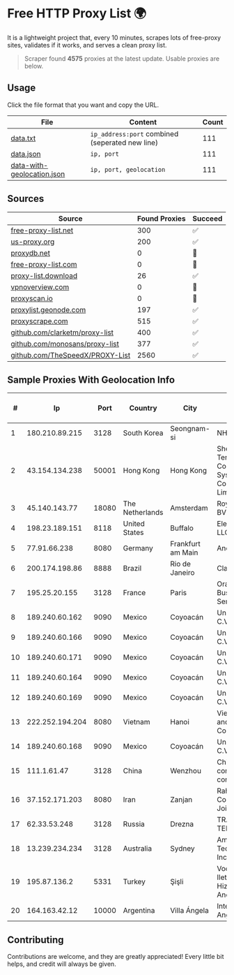 
# Free HTTP Proxy List 🌍

It is a lightweight project that, every 10 minutes, scrapes lots of free-proxy sites, validates if it works, and serves a clean proxy list.


> Scraper found **4575** proxies at the latest update. Usable proxies are below.

## Usage

Click the file format that you want and copy the URL.


|File|Content|Count|
|----|-------|-----|
|[data.txt](https://raw.githubusercontent.com/themiralay/Proxy-List-World/master/data.txt)|`ip_address:port` combined (seperated new line)|111|
|[data.json](https://raw.githubusercontent.com/themiralay/Proxy-List-World/master/data.json)|`ip, port`|111|
|[data-with-geolocation.json](https://raw.githubusercontent.com/themiralay/Proxy-List-World/master/data-with-geolocation.json)|`ip, port, geolocation`|111|

## Sources

|Source|Found Proxies|Succeed|
|------|-------------|-------|
|[free-proxy-list.net](https://free-proxy-list.net)|300|✅|
|[us-proxy.org](https://www.us-proxy.org)|200|✅|
|[proxydb.net](http://proxydb.net)|0|🚫|
|[free-proxy-list.com](https://free-proxy-list.com/?page=&port=&type%5B%5D=http&type%5B%5D=https&up_time=0&search=Search)|0|🚫|
|[proxy-list.download](https://www.proxy-list.download/HTTP)|26|✅|
|[vpnoverview.com](https://vpnoverview.com/privacy/anonymous-browsing/free-proxy-servers)|0|🚫|
|[proxyscan.io](https://www.proxyscan.io)|0|🚫|
|[proxylist.geonode.com](https://proxylist.geonode.com/api/proxy-list?limit=300&page=1&sort_by=lastChecked&sort_type=desc&protocols=http,https)|197|✅|
|[proxyscrape.com](https://api.proxyscrape.com/v2/?request=displayproxies&protocol=http&timeout=10000&country=all&ssl=all&anonymity=all)|515|✅|
|[github.com/clarketm/proxy-list](https://raw.githubusercontent.com/clarketm/proxy-list/master/proxy-list-raw.txt)|400|✅|
|[github.com/monosans/proxy-list](https://raw.githubusercontent.com/monosans/proxy-list/main/proxies/http.txt)|377|✅|
|[github.com/TheSpeedX/PROXY-List](https://raw.githubusercontent.com/TheSpeedX/PROXY-List/master/http.txt)|2560|✅|


## Sample Proxies With Geolocation Info

|#|Ip|Port|Country|City|Internet Service Provider|
|-|--|----|-------|----|-------------------------|
|1|180.210.89.215|3128|South Korea|Seongnam-si|NHNCLOUD|
|2|43.154.134.238|50001|Hong Kong|Hong Kong|Shenzhen Tencent Computer Systems Company Limited|
|3|45.140.143.77|18080|The Netherlands|Amsterdam|RoyaleHosting BV|
|4|198.23.189.151|8118|United States|Buffalo|Electro Nebula LLC|
|5|77.91.66.238|8080|Germany|Frankfurt am Main|Andrii Hrosh|
|6|200.174.198.86|8888|Brazil|Rio de Janeiro|Claro S.A|
|7|195.25.20.155|3128|France|Paris|Orange Business Services|
|8|189.240.60.162|9090|Mexico|Coyoacán|Uninet S.A. de C.V.|
|9|189.240.60.166|9090|Mexico|Coyoacán|Uninet S.A. de C.V.|
|10|189.240.60.171|9090|Mexico|Coyoacán|Uninet S.A. de C.V.|
|11|189.240.60.164|9090|Mexico|Coyoacán|Uninet S.A. de C.V.|
|12|189.240.60.169|9090|Mexico|Coyoacán|Uninet S.A. de C.V.|
|13|222.252.194.204|8080|Vietnam|Hanoi|VietNam Post and Telecom Corporation|
|14|189.240.60.168|9090|Mexico|Coyoacán|Uninet S.A. de C.V.|
|15|111.1.61.47|3128|China|Wenzhou|China Mobile communications corporation|
|16|37.152.171.203|8080|Iran|Zanjan|Rahanet Zanjan Co. (Private Joint-Stock)|
|17|62.33.53.248|3128|Russia|Drezna|TRANS-TELECOM|
|18|13.239.234.234|3128|Australia|Sydney|Amazon Technologies Inc.|
|19|195.87.136.2|5331|Turkey|Şişli|Vodafone NET Iletisim Hizmetleri Anonim Sirketi|
|20|164.163.42.12|10000|Argentina|Villa Ángela|Interret Villa Angela SRL|



## Contributing

Contributions are welcome, and they are greatly appreciated! Every
little bit helps, and credit will always be given.

